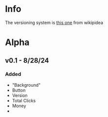 # Info
The versioning system is [this one](https://en.wikipedia.org/wiki/Software_versioning?scrlybrkr=5594a907#Version_number_ordering_systems) from wikipidea

# Alpha

## v0.1 - 8/28/24
### Added
- "Background"
- Button
- Version
- Total Clicks
- Money
- 